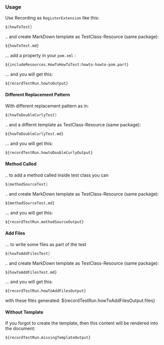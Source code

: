 ### Usage

Use Recording as `RegisterExtension` like this:

```java
${howToTest}
```

.. and create MarkDown template as TestClass-Resource (same package):

````markdown
${howToTest.md}
````

... add a property in your `pom.xml` :

```xml
${includeResources.HowToHowToTest:howto-howto-pom.part}
```

... and you will get this:

````markdown
${recordTestRun.howtoOutput}
````

#### Different Replacement Pattern                            

With different replacement pattern as in:                                          

```java
${howToDoubleCurlyTest}
```

.. and a differnt template as TestClass-Resource (same package):

````markdown
${howToDoubleCurlyTest.md}
````

... and you will get this:

````markdown
${recordTestRun.howtoDoubleCurlyOutput}
````

#### Method Called

.. to add a method called inside test class you can

```java
${methodSourceTest}
```

.. and create MarkDown template as TestClass-Resource (same package):

````markdown
${methodSourceTest.md}
````
... and you will get this:

````markdown
${recordTestRun.methodSourceOutput}
````

#### Add Files

... to write some files as part of the test

```java
${howToAddFilesTest}
```

.. and create MarkDown template as TestClass-Resource (same package):

````markdown
${howToAddFilesTest.md}
````
... and you will get this:

````markdown
${recordTestRun.howToAddFilesOutput}
````

with these files generated: ${recordTestRun.howToAddFilesOutput.files}


#### Without Template

If you forgot to create the template, then this content will be rendered into the document:

````markdown
${recordTestRun.missingTemplateOutput}
````
